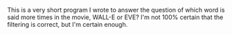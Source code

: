 This is a very short program I wrote to answer the question of which word is said more times in the movie, WALL-E or EVE?
I'm not 100% certain that the filtering is correct, but I'm certain enough.
